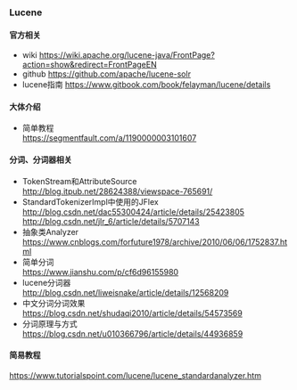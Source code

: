 ﻿### Lucene

#### 官方相关
+ wiki
https://wiki.apache.org/lucene-java/FrontPage?action=show&redirect=FrontPageEN
+ github
https://github.com/apache/lucene-solr  
+ lucene指南
https://www.gitbook.com/book/felayman/lucene/details 

#### 大体介绍
+ 简单教程  
https://segmentfault.com/a/1190000003101607  

 
#### 分词、分词器相关
+ TokenStream和AttributeSource  
http://blog.itpub.net/28624388/viewspace-765691/  
+ StandardTokenizerImpl中使用的JFlex  
http://blog.csdn.net/dac55300424/article/details/25423805  
http://blog.csdn.net/jlr_6/article/details/5707143  
+ 抽象类Analyzer  
https://www.cnblogs.com/forfuture1978/archive/2010/06/06/1752837.html    
+ 简单分词  
https://www.jianshu.com/p/cf6d96155980
+ lucene分词器  
http://blog.csdn.net/liweisnake/article/details/12568209  
+ 中文分词分词效果  
https://blog.csdn.net/shudaqi2010/article/details/54573569  
+ 分词原理与方式  
https://blog.csdn.net/u010366796/article/details/44936859

#### 简易教程  
https://www.tutorialspoint.com/lucene/lucene_standardanalyzer.htm 
